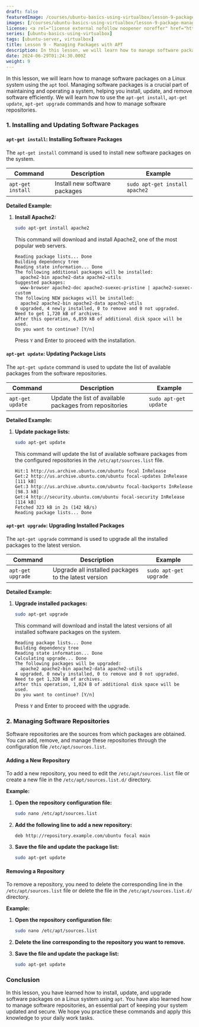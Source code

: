 ```yaml
---
draft: false
featuredImage: /courses/ubuntu-basics-using-virtualbox/lesson-9-package-management-with-apt.webp
images: [/courses/ubuntu-basics-using-virtualbox/lesson-9-package-management-with-apt.webp]
license: <a rel="license external nofollow noopener noreffer" href="https://creativecommons.org/licenses/by-nc/4.0/" target="_blank">CC BY-NC 4.0</a>
series: [ubuntu-basics-using-virtualbox]
tags: [ubuntu-server, virtualbox]
title: Lesson 9 - Managing Packages with APT
description: In this lesson, we will learn how to manage software packages on an Ubuntu Server using APT, a popular package management tool on Debian-based operating systems, including Ubuntu, that helps you install, update, and remove software efficiently.
date: 2024-06-29T01:24:30.000Z
weight: 9
---
```


In this lesson, we will learn how to manage software packages on a Linux system using the `apt` tool. Managing software packages is a crucial part of maintaining and operating a system, helping you install, update, and remove software efficiently. We will learn how to use the `apt-get install`, `apt-get update`, `apt-get upgrade` commands and how to manage software repositories.

### 1. Installing and Updating Software Packages

#### `apt-get install`: Installing Software Packages

The `apt-get install` command is used to install new software packages on the system.

| Command           | Description                   | Example                        |
| ----------------- | ----------------------------- | ------------------------------ |
| `apt-get install` | Install new software packages | `sudo apt-get install apache2` |

**Detailed Example:**

1.  **Install Apache2:**

    ```bash
    sudo apt-get install apache2
    ```

    This command will download and install Apache2, one of the most popular web servers.

    ```plaintext
    Reading package lists... Done
    Building dependency tree       
    Reading state information... Done
    The following additional packages will be installed:
      apache2-bin apache2-data apache2-utils
    Suggested packages:
      www-browser apache2-doc apache2-suexec-pristine | apache2-suexec-custom
    The following NEW packages will be installed:
      apache2 apache2-bin apache2-data apache2-utils
    0 upgraded, 4 newly installed, 0 to remove and 0 not upgraded.
    Need to get 1,720 kB of archives.
    After this operation, 6,859 kB of additional disk space will be used.
    Do you want to continue? [Y/n]
    ```

    Press `Y` and Enter to proceed with the installation.

#### `apt-get update`: Updating Package Lists

The `apt-get update` command is used to update the list of available packages from the software repositories.

| Command          | Description                                             | Example               |
| ---------------- | ------------------------------------------------------- | --------------------- |
| `apt-get update` | Update the list of available packages from repositories | `sudo apt-get update` |

**Detailed Example:**

1.  **Update package lists:**

    ```bash
    sudo apt-get update
    ```

    This command will update the list of available software packages from the configured repositories in the `/etc/apt/sources.list` file.

    ```plaintext
    Hit:1 http://us.archive.ubuntu.com/ubuntu focal InRelease
    Get:2 http://us.archive.ubuntu.com/ubuntu focal-updates InRelease [111 kB]
    Get:3 http://us.archive.ubuntu.com/ubuntu focal-backports InRelease [98.3 kB]
    Get:4 http://security.ubuntu.com/ubuntu focal-security InRelease [114 kB]
    Fetched 323 kB in 2s (142 kB/s)
    Reading package lists... Done
    ```

#### `apt-get upgrade`: Upgrading Installed Packages

The `apt-get upgrade` command is used to upgrade all the installed packages to the latest version.

| Command           | Description                                          | Example                |
| ----------------- | ---------------------------------------------------- | ---------------------- |
| `apt-get upgrade` | Upgrade all installed packages to the latest version | `sudo apt-get upgrade` |

**Detailed Example:**

1.  **Upgrade installed packages:**

    ```bash
    sudo apt-get upgrade
    ```

    This command will download and install the latest versions of all installed software packages on the system.

    ```plaintext
    Reading package lists... Done
    Building dependency tree       
    Reading state information... Done
    Calculating upgrade... Done
    The following packages will be upgraded:
      apache2 apache2-bin apache2-data apache2-utils
    4 upgraded, 0 newly installed, 0 to remove and 0 not upgraded.
    Need to get 1,320 kB of archives.
    After this operation, 1,024 B of additional disk space will be used.
    Do you want to continue? [Y/n]
    ```

    Press `Y` and Enter to proceed with the upgrade.

### 2. Managing Software Repositories

Software repositories are the sources from which packages are obtained. You can add, remove, and manage these repositories through the configuration file `/etc/apt/sources.list`.

#### Adding a New Repository

To add a new repository, you need to edit the `/etc/apt/sources.list` file or create a new file in the `/etc/apt/sources.list.d/` directory.

**Example:**

1.  **Open the repository configuration file:**

    ```bash
    sudo nano /etc/apt/sources.list
    ```

2.  **Add the following line to add a new repository:**

    ```plaintext
    deb http://repository.example.com/ubuntu focal main
    ```

3.  **Save the file and update the package list:**

    ```bash
    sudo apt-get update
    ```

#### Removing a Repository

To remove a repository, you need to delete the corresponding line in the `/etc/apt/sources.list` file or delete the file in the `/etc/apt/sources.list.d/` directory.

**Example:**

1.  **Open the repository configuration file:**

    ```bash
    sudo nano /etc/apt/sources.list
    ```

2.  **Delete the line corresponding to the repository you want to remove.**

3.  **Save the file and update the package list:**

    ```bash
    sudo apt-get update
    ```

### Conclusion

In this lesson, you have learned how to install, update, and upgrade software packages on a Linux system using `apt`. You have also learned how to manage software repositories, an essential part of keeping your system updated and secure. We hope you practice these commands and apply this knowledge to your daily work tasks.
